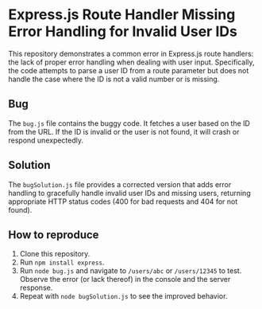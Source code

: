 # Express.js Route Handler Missing Error Handling for Invalid User IDs

This repository demonstrates a common error in Express.js route handlers: the lack of proper error handling when dealing with user input.  Specifically, the code attempts to parse a user ID from a route parameter but does not handle the case where the ID is not a valid number or is missing.

## Bug

The `bug.js` file contains the buggy code.  It fetches a user based on the ID from the URL. If the ID is invalid or the user is not found, it will crash or respond unexpectedly.

## Solution

The `bugSolution.js` file provides a corrected version that adds error handling to gracefully handle invalid user IDs and missing users, returning appropriate HTTP status codes (400 for bad requests and 404 for not found).

## How to reproduce

1. Clone this repository.
2. Run `npm install express`.
3. Run `node bug.js` and navigate to `/users/abc` or `/users/12345` to test.  Observe the error (or lack thereof) in the console and the server response.
4. Repeat with `node bugSolution.js` to see the improved behavior.